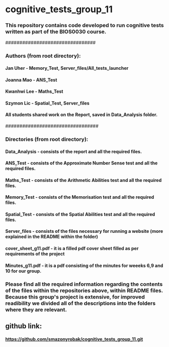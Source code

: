 # cognitive_tests_group_11

### This repository contains code developed to run cognitive tests written as part of the BIOS0030 course.

################################
### Authors (from root directory):

#### Jan Uher - Memory_Test, Server_files/All_tests_launcher
#### Joanna Mao - ANS_Test
#### Kwanhwi Lee - Maths_Test
#### Szymon Lic - Spatial_Test, Server_files

#### All students shared work on the Report, saved in Data_Analysis folder.

#################################

### Directories (from root directory): 
#### Data_Analysis - consists of the report and all the required files.
#### ANS_Test - consists of the Approximate Number Sense test and all the required files.
#### Maths_Test - consists of the Arithmetic Abilities test and all the required files.
#### Memory_Test - consists of the Memorisation test and all the required files.
#### Spatial_Test - consists of the Spatial Abilities test and all the required files. 
#### Server_files - consists of the files necessary for running a website (more explained in the README within the folder)
#### cover_sheet_g11.pdf - it is a filled pdf cover sheet filled as per requirements of the project
#### Minutes_g11.pdf - it is a pdf consisting of the minutes for weeeks 6,9 and 10 for our group.

### Please find all the required information regarding the contents of the files within the repositories above, within README files. Because this group's project is extensive, for improved readibility we divided all of the descriptions into the folders where they are relevant.

## github link: 
#### https://github.com/smazonyrobak/cognitive_tests_group_11.git
